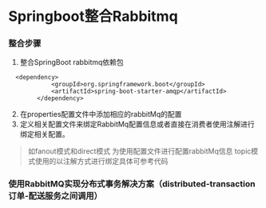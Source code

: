 # Springboot整合Rabbitmq

### 整合步骤
1.  整合SpringBoot rabbitmq依赖包
~~~shell script
  <dependency>
            <groupId>org.springframework.boot</groupId>
            <artifactId>spring-boot-starter-amqp</artifactId>
        </dependency>
~~~

2. 在properties配置文件中添加相应的rabbitMq的配置
3. 定义相关配置文件来绑定RabbitMq配置信息或者直接在消费者使用注解进行绑定相关配置。
> 如fanout模式和direct模式 为使用配置文件进行配置rabbitMq信息
> topic模式使用的以注解方式进行绑定具体可参考代码

### 使用RabbitMQ实现分布式事务解决方案（distributed-transaction 订单-配送服务之间调用）

